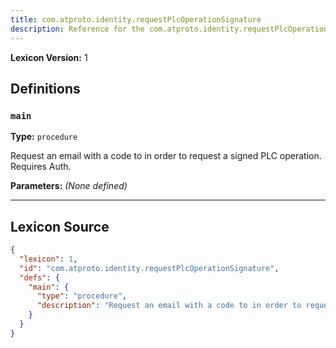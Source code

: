 ```yaml
---
title: com.atproto.identity.requestPlcOperationSignature
description: Reference for the com.atproto.identity.requestPlcOperationSignature lexicon
---
```

**Lexicon Version:** 1

## Definitions

<a name="main"></a>
### `main`

**Type:** `procedure`

Request an email with a code to in order to request a signed PLC operation. Requires Auth.

**Parameters:** _(None defined)_


---

## Lexicon Source
```json
{
  "lexicon": 1,
  "id": "com.atproto.identity.requestPlcOperationSignature",
  "defs": {
    "main": {
      "type": "procedure",
      "description": "Request an email with a code to in order to request a signed PLC operation. Requires Auth."
    }
  }
}
```
